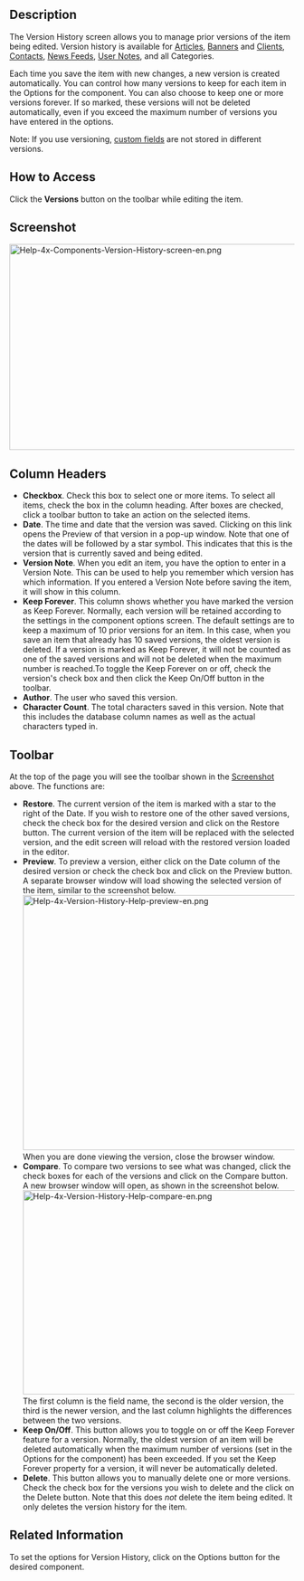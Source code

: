 <!-- Filename: Help4.x:Components_Version_History / Display title: Components Version History -->

## Description

The Version History screen allows you to manage prior versions of the
item being edited. Version history is available for
[Articles](https://docs.joomla.org/Help4.x:Articles:_Edit/en "Help4.x:Articles: Edit/en"),
[Banners](https://docs.joomla.org/Help4.x:Banners:_Edit/en "Help4.x:Banners: Edit/en")
and
[Clients](https://docs.joomla.org/Help4.x:Banners:_New_or_Edit_Client/en "Help4.x:Banners: New or Edit Client/en"),
[Contacts](https://docs.joomla.org/Help4.x:Contacts:_Edit/en "Help4.x:Contacts: Edit/en"),
[News
Feeds](https://docs.joomla.org/Help4.x:News_Feeds:_Edit/en "Help4.x:News Feeds: Edit/en"),
[User
Notes](https://docs.joomla.org/Help4.x:User_Notes:_New_or_Edit/en "Help4.x:User Notes: New or Edit/en"),
and all Categories.

Each time you save the item with new changes, a new version is created
automatically. You can control how many versions to keep for each item
in the Options for the component. You can also choose to keep one or
more versions forever. If so marked, these versions will not be deleted
automatically, even if you exceed the maximum number of versions you
have entered in the options.

Note: If you use versioning, [custom
fields](https://docs.joomla.org/J3.x:Adding_custom_fields/en "J3.x:Adding custom fields/en")
are not stored in different versions.

## How to Access

Click the **Versions** button on the toolbar while editing the item.

## Screenshot

<img
src="https://docs.joomla.org/images/thumb/6/69/Help-4x-Components-Version-History-screen-en.png/600px-Help-4x-Components-Version-History-screen-en.png"
decoding="async"
srcset="https://docs.joomla.org/images/thumb/6/69/Help-4x-Components-Version-History-screen-en.png/900px-Help-4x-Components-Version-History-screen-en.png 1.5x, https://docs.joomla.org/images/thumb/6/69/Help-4x-Components-Version-History-screen-en.png/1200px-Help-4x-Components-Version-History-screen-en.png 2x"
data-file-width="1610" data-file-height="977" width="600" height="364"
alt="Help-4x-Components-Version-History-screen-en.png" />

## Column Headers

- **Checkbox**. Check this box to select one or more items. To select
  all items, check the box in the column heading. After boxes are
  checked, click a toolbar button to take an action on the selected
  items.
- **Date**. The time and date that the version was saved. Clicking on
  this link opens the Preview of that version in a pop-up window. Note
  that one of the dates will be followed by a star symbol. This
  indicates that this is the version that is currently saved and being
  edited.
- **Version Note**. When you edit an item, you have the option to enter
  in a Version Note. This can be used to help you remember which version
  has which information. If you entered a Version Note before saving the
  item, it will show in this column.
- **Keep Forever**. This column shows whether you have marked the
  version as Keep Forever. Normally, each version will be retained
  according to the settings in the component options screen. The default
  settings are to keep a maximum of 10 prior versions for an item. In
  this case, when you save an item that already has 10 saved versions,
  the oldest version is deleted. If a version is marked as Keep Forever,
  it will not be counted as one of the saved versions and will not be
  deleted when the maximum number is reached.To toggle the Keep Forever
  on or off, check the version's check box and then click the Keep
  On/Off button in the toolbar.
- **Author**. The user who saved this version.
- **Character Count**. The total characters saved in this version. Note
  that this includes the database column names as well as the actual
  characters typed in.

## Toolbar

At the top of the page you will see the toolbar shown in the
[Screenshot](#screenshot) above. The functions are:

- **Restore**. The current version of the item is marked with a star to
  the right of the Date. If you wish to restore one of the other saved
  versions, check the check box for the desired version and click on the
  Restore button. The current version of the item will be replaced with
  the selected version, and the edit screen will reload with the
  restored version loaded in the editor.
- **Preview**. To preview a version, either click on the Date column of
  the desired version or check the check box and click on the Preview
  button. A separate browser window will load showing the selected
  version of the item, similar to the screenshot below. <img
  src="https://docs.joomla.org/images/thumb/c/cc/Help-4x-Version-History-Help-preview-en.png/600px-Help-4x-Version-History-Help-preview-en.png"
  decoding="async"
  srcset="https://docs.joomla.org/images/thumb/c/cc/Help-4x-Version-History-Help-preview-en.png/900px-Help-4x-Version-History-Help-preview-en.png 1.5x, https://docs.joomla.org/images/thumb/c/cc/Help-4x-Version-History-Help-preview-en.png/1200px-Help-4x-Version-History-Help-preview-en.png 2x"
  data-file-width="1602" data-file-height="1204" width="600" height="451"
  alt="Help-4x-Version-History-Help-preview-en.png" /> When you are done
  viewing the version, close the browser window.
- **Compare**. To compare two versions to see what was changed, click
  the check boxes for each of the versions and click on the Compare
  button. A new browser window will open, as shown in the screenshot
  below. <img
  src="https://docs.joomla.org/images/thumb/d/d9/Help-4x-Version-History-Help-compare-en.png/600px-Help-4x-Version-History-Help-compare-en.png"
  decoding="async"
  srcset="https://docs.joomla.org/images/thumb/d/d9/Help-4x-Version-History-Help-compare-en.png/900px-Help-4x-Version-History-Help-compare-en.png 1.5x, https://docs.joomla.org/images/thumb/d/d9/Help-4x-Version-History-Help-compare-en.png/1200px-Help-4x-Version-History-Help-compare-en.png 2x"
  data-file-width="2002" data-file-height="1204" width="600" height="361"
  alt="Help-4x-Version-History-Help-compare-en.png" /> The first column
  is the field name, the second is the older version, the third is the
  newer version, and the last column highlights the differences between
  the two versions.
- **Keep On/Off**. This button allows you to toggle on or off the Keep
  Forever feature for a version. Normally, the oldest version of an item
  will be deleted automatically when the maximum number of versions (set
  in the Options for the component) has been exceeded. If you set the
  Keep Forever property for a version, it will never be automatically
  deleted.
- **Delete**. This button allows you to manually delete one or more
  versions. Check the check box for the versions you wish to delete and
  the click on the Delete button. Note that this does *not* delete the
  item being edited. It only deletes the version history for the item.

## Related Information

To set the options for Version History, click on the Options button for
the desired component.
